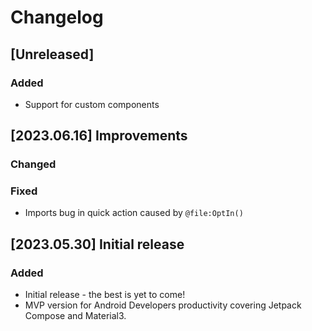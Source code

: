 <!-- Keep a Changelog guide -> https://keepachangelog.com -->

# Changelog

## [Unreleased]

### Added
- Support for custom components


## [2023.06.16] Improvements

### Changed

### Fixed
- Imports bug in quick action caused by `@file:OptIn()`


## [2023.05.30] Initial release

### Added

- Initial release - the best is yet to come!
- MVP version for Android Developers productivity covering Jetpack Compose and Material3.